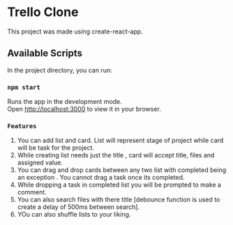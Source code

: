 # Trello Clone 

This project was made using create-react-app.

## Available Scripts

In the project directory, you can run:

### `npm start`

Runs the app in the development mode.\
Open [http://localhost:3000](http://localhost:3000) to view it in your browser.

### `Features`

1. You can add list and card. List will represent stage of project while card will be task for the project.
2. While creating list needs just the title , card will accept title, files and assigned value.
3. You can drag and drop cards between any two list with completed being an exception . You cannot drag a task once its completed.
4. While dropping a task in completed list you will be prompted to make a comment.
5. You can also search files with there title [debounce function is used to create a delay of 500ms between search].
6. YOu can also shuffle lists to your liking.